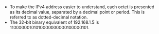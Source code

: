 # 

- To make the IPv4 address easier to understand, each octet is presented as its decimal value, separated by a decimal point or period. This is referred to as dotted-decimal notation.
-  The 32-bit binary equivalent of 192.168.1.5 is 11000000101010000000000100000101.
